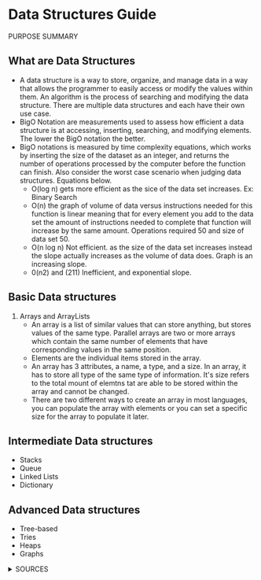 # Data Structures Guide
PURPOSE
SUMMARY

## What are Data Structures
- A data structure is a way to store, organize, and manage data in a way that allows the programmer to easily access or modify the values within them. An algorithm is the process of searching and modifying the data structure. There are multiple data structures and each have their own use case.
- BigO Notation are measurements used to assess how efficient a data structure is at accessing, inserting, searching, and modifying elements. The lower the BigO notation the better.  
- BigO notations is measured by time complexity equations, which works by inserting the size of the dataset as an integer, and returns the number of operations processed by the computer before the function can finish. Also consider the worst case scenario when judging data structures. Equations below.
   - O(log n) gets more efficient as the sice of the data set increases. Ex: Binary Search
   - O(n) the graph of volume of data versus instructions needed for this function is linear meaning that for every element you add to the data set the amount of instructions needed to complete that function will increase by the same amount. Operations required 50 and size of data set 50.
   - O(n log n) Not efficient. as the size of the data set increases instead the slope actually increases as the volume of data does. Graph is an increasing slope.
   - 0(n2) and (211) Inefficient, and exponential slope. 



## Basic Data structures
1. Arrays and ArrayLists
   - An array is a list of similar values that can store anything, but stores values of the same type. Parallel arrays are two or more arrays which contain the same number of elements that have corresponding values in the same position.
   - Elements are the individual items stored in the array.
   - An array has 3 attributes, a name, a type, and a size. In an array, it has to store all type of the same type of information. It's size refers to the total mount of elemtns tat are able to be stored within the array and cannot be changed.
   - There are two different ways to create an array in most languages, you can populate the array with elements or you can set a specific size for the array to populate it later.
 
## Intermediate Data structures
- Stacks
- Queue
- Linked Lists
- Dictionary
## Advanced Data structures
- Tree-based
- Tries
- Heaps
- Graphs



<details>
 <summary>SOURCES</summary>

---
- https://www.youtube.com/watch?v=3b7NiTO8U4g&list=PLzZR2BJ8ICYvXOdi7ML8TYXiSCLO0gMxV

---

</details>

